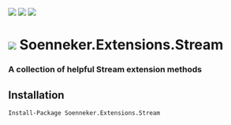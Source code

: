 [![](https://img.shields.io/nuget/v/Soenneker.Extensions.Stream.svg?style=for-the-badge)](https://www.nuget.org/packages/Soenneker.Extensions.Stream/)
[![](https://img.shields.io/github/actions/workflow/status/soenneker/soenneker.extensions.stream/publish.yml?style=for-the-badge)](https://github.com/soenneker/soenneker.extensions.stream/actions/workflows/publish.yml)
[![](https://img.shields.io/nuget/dt/Soenneker.Extensions.Stream.svg?style=for-the-badge)](https://www.nuget.org/packages/Soenneker.Extensions.Stream/)

# ![](https://user-images.githubusercontent.com/4441470/224455560-91ed3ee7-f510-4041-a8d2-3fc093025112.png) Soenneker.Extensions.Stream
### A collection of helpful Stream extension methods

## Installation

```
Install-Package Soenneker.Extensions.Stream
```